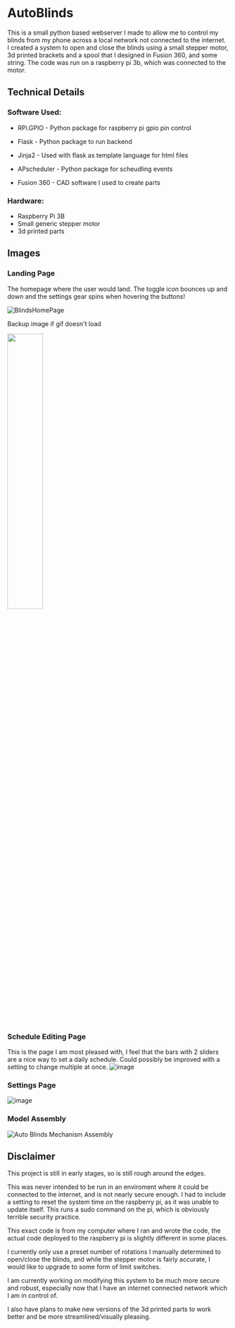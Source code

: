 # AutoBlinds
This is a small python based webserver I made to allow me to control my blinds from my phone across a local network not connected to the internet. 
I created a system to open and close the blinds using a small stepper motor, 3d printed brackets and a spool that I designed in Fusion 360, and some string.
The code was run on a raspberry pi 3b, which was connected to the motor.

## Technical Details
### Software Used:
- RPi.GPIO - Python package for raspberry pi gpio pin control
- Flask - Python package to run backend
- Jinja2 - Used with flask as template language for html files
- APscheduler - Python package for scheudling events

- Fusion 360 - CAD software I used to create parts

### Hardware:
- Raspberry Pi 3B
- Small generic stepper motor
- 3d printed parts

## Images
### Landing Page
The homepage where the user would land.
The toggle icon bounces up and down and the settings gear spins when hovering the buttons!

![BlindsHomePage](https://user-images.githubusercontent.com/38133364/201731430-bcdf8408-5346-4ae7-b47b-e12ee5c5af38.gif)

Backup image if gif doesn't load

<img src="https://user-images.githubusercontent.com/38133364/201730252-27e24f9a-0c54-40f6-b72b-b99c98e22234.png" width=40% height=40%>


### Schedule Editing Page
This is the page I am most pleased with, I feel that the bars with 2 sliders are a nice way to set a daily schedule. Could possibly be improved with a setting to change multiple at once.
![image](https://user-images.githubusercontent.com/38133364/201731722-65e97ea3-a3f8-4cfe-b9b9-f2d0b8a9bf5a.png)


### Settings Page
![image](https://user-images.githubusercontent.com/38133364/201731578-56551f0e-6d51-4f51-bb5b-129222b0b91f.png)

### Model Assembly
![Auto Blinds Mechanism Assembly](https://user-images.githubusercontent.com/38133364/201802248-b2736dcf-68eb-4f03-b871-a6fc5a6997fd.gif)


## Disclaimer
This project is still in early stages, so is still rough around the edges.

This was never intended to be run in an enviroment where it could be connected to the internet, and is not nearly secure enough. 
I had to include a setting to reset the system time on the raspberry pi, as it was unable to update itself. This runs a sudo command on the pi, which is obviously terrible security practice.

This exact code is from my computer where I ran and wrote the code, the actual code deployed to the raspberry pi is slightly different in some places.

I currently only use a preset number of rotations I manually determined to open/close the blinds, and while the stepper motor is fairly accurate, I would like to upgrade to some form of limit switches.

I am currently working on modifying this system to be much more secure and robust, especially now that I have an internet connected network which I am in control of.

I also have plans to make new versions of the 3d printed parts to work better and be more streamlined/visually pleasing. 

